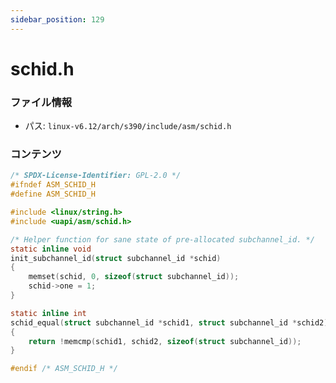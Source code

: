 ```yaml
---
sidebar_position: 129
---
```

# schid.h

### ファイル情報

- パス: `linux-v6.12/arch/s390/include/asm/schid.h`

### コンテンツ

```h
/* SPDX-License-Identifier: GPL-2.0 */
#ifndef ASM_SCHID_H
#define ASM_SCHID_H

#include <linux/string.h>
#include <uapi/asm/schid.h>

/* Helper function for sane state of pre-allocated subchannel_id. */
static inline void
init_subchannel_id(struct subchannel_id *schid)
{
	memset(schid, 0, sizeof(struct subchannel_id));
	schid->one = 1;
}

static inline int
schid_equal(struct subchannel_id *schid1, struct subchannel_id *schid2)
{
	return !memcmp(schid1, schid2, sizeof(struct subchannel_id));
}

#endif /* ASM_SCHID_H */

```
